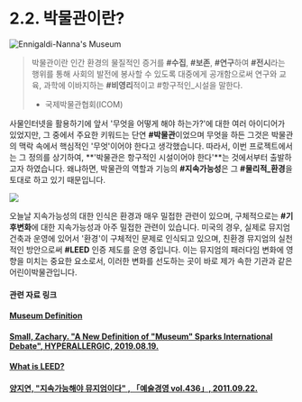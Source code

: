 # 2.2. 박물관이란?

![Ennigaldi-Nanna&apos;s Museum](https://evemuseografia.files.wordpress.com/2014/07/recreaci_n_art_stica_ciudad_ur.jpg)

> 박물관이란 인간 환경의 물질적인 증거를 **\#수집**, **\#보존**, **\#연구**하여 **\#전시**라는 행위를 통해 사회의 발전에 봉사할 수 있도록 대중에게 공개함으로써 연구와 교육, 과학에 이바지하는 **\#비영리**적이고 \#항구적인\_시설을 말한다.
>
> * 국제박물관협회\(ICOM\)

사물인터넷을 활용하기에 앞서 '무엇을 어떻게 해야 하는가?'에 대한 여러 아이디어가 있었지만, 그 중에서 주요한 키워드는 단연 **\#박물관**이었으며 무엇을 하든 그것은 박물관의 맥락 속에서 핵심적인 '무엇'이어야 한다고 생각했습니다. 따라서, 이번 프로젝트에서는 그 정의를 상기하여, **'박물관은 항구적인 시설이어야 한다'**는 것에서부터 출발하고자 하였습니다. 왜냐하면, 박물관의 역할과 기능의 **\#지속가능성**은 그 **\#물리적\_환경**을 토대로 하고 있기 때문입니다.

![](https://www.buildup.eu/sites/default/files/illustrations/leed-certifications.jpg)

오늘날 지속가능성의 대한 인식은 환경과 매우 밀접한 관련이 있으며, 구체적으로는 **\#기후변화**에 대한 지속가능성과 아주 밀접한 관련이 있습니다. 미국의 경우, 실제로 뮤지엄 건축과 운영에 있어서 '환경'이 구체적인 문제로 인식되고 있으며, 친환경 뮤지엄의 실천적인 방안으로써 **\#LEED** 인증 제도를 운영 중입니다. 이는 뮤지엄의 패러다임 변화에 영향을 미치는 중요한 요소로서, 이러한 변화를 선도하는 곳이 바로 제가 속한 기관과 같은 어린이박물관입니다.

#### 관련 자료 링크

#### [Museum Definition](https://icom.museum/en/activities/standards-guidelines/museum-definition/)

#### [Small, Zachary. "A New Definition of "Museum" Sparks International Debate", HYPERALLERGIC, 2019.08.19.](https://hyperallergic.com/513858/icom-museum-definition/)

#### [What is LEED?](https://www.usgbc.org/help/what-leed)

#### [양지연, "지속가능해야 뮤지엄이다" , 「예술경영 vol.436」,  2011.09.22.](https://www.gokams.or.kr:442/webzine/wNew/column/column_view.asp?idx=804&page=1&c_idx=&searchString=)


